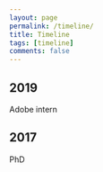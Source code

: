 ```yaml
---
layout: page
permalink: /timeline/
title: Timeline
tags: [timeline]
comments: false
---
```



<div class="timeline">
  <div class="container left">
    <div class="content">
      <h2>2019</h2>
      <p>Adobe intern</p>
    </div>
  </div>
  <div class="container right">
    <div class="content">
      <h2>2017</h2>
      <p>PhD</p>
    </div>
  </div>
</div>
